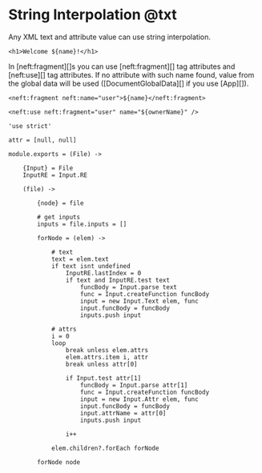 String Interpolation @txt
=========================

Any XML text and attribute value can use string interpolation.

```
<h1>Welcome ${name}!</h1>
```

In [neft:fragment][]s you can use [neft:fragment][] tag attributes and [neft:use][] tag attributes.
If no attribute with such name found, value from the global data will be used
([DocumentGlobalData][] if you use [App][]).

```
<neft:fragment neft:name="user">${name}</neft:fragment>

<neft:use neft:fragment="user" name="${ownerName}" />
```

	'use strict'

	attr = [null, null]

	module.exports = (File) ->

		{Input} = File
		InputRE = Input.RE

		(file) ->

			{node} = file

			# get inputs
			inputs = file.inputs = []

			forNode = (elem) ->

				# text
				text = elem.text
				if text isnt undefined
					InputRE.lastIndex = 0
					if text and InputRE.test text
						funcBody = Input.parse text
						func = Input.createFunction funcBody
						input = new Input.Text elem, func
						input.funcBody = funcBody
						inputs.push input

				# attrs
				i = 0
				loop
					break unless elem.attrs
					elem.attrs.item i, attr
					break unless attr[0]

					if Input.test attr[1]
						funcBody = Input.parse attr[1]
						func = Input.createFunction funcBody
						input = new Input.Attr elem, func
						input.funcBody = funcBody
						input.attrName = attr[0]
						inputs.push input

					i++

				elem.children?.forEach forNode

			forNode node
